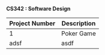 **CS342 : Software Design**

| Project Number | Description |
| --- | --- |
| 1 | Poker Game |
| adsf | asdf |
